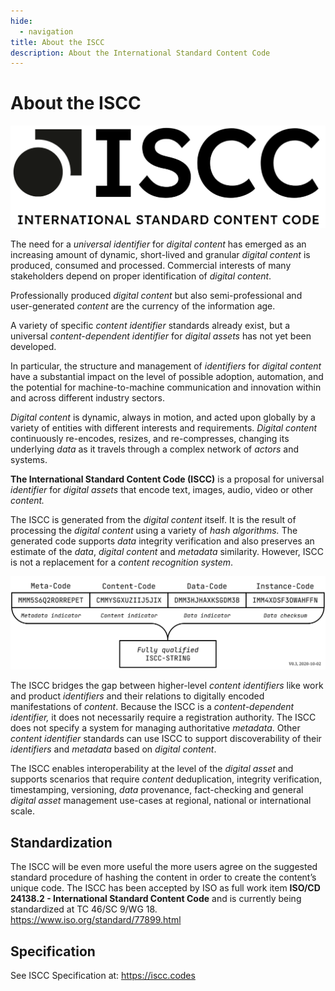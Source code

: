 ```yaml
---
hide:
  - navigation
title: About the ISCC
description: About the International Standard Content Code
---
```


# About the ISCC

![iscc-sample](images/iscc-logo.png)

The need for a *universal identifier* for *digital content* has emerged as an increasing amount of
dynamic, short-lived and granular *digital content* is produced, consumed and processed. Commercial
interests of many stakeholders depend on proper identification of *digital content*.

Professionally produced *digital content* but also semi-professional and user-generated *content*
are the currency of the information age.

A variety of specific *content identifier* standards already exist, but a universal
*content-dependent identifier* for *digital assets* has not yet been developed.

In particular, the structure and management of *identifiers* for *digital content* have a
substantial impact on the level of possible adoption, automation, and the potential for
machine-to-machine communication and innovation within and across different industry sectors.

*Digital content* is dynamic, always in motion, and acted upon globally by a variety of entities
with different interests and requirements. *Digital content* continuously re-encodes, resizes, and
re-compresses, changing its underlying *data* as it travels through a complex network of *actors*
and systems.

**The International Standard Content Code (ISCC)** is a proposal for universal *identifier* for
*digital assets* that encode text, images, audio, video or other *content.*

The ISCC is generated from the *digital content* itself. It is the result of processing the *digital
content* using a variety of *hash algorithms.* The generated code supports *data* integrity
verification and also preserves an estimate of the *data*, *digital content* and *metadata*
similarity. However, ISCC is not a replacement for a *content recognition system*.

![ISCC Components Structure](images/iscc-components.svg)

The ISCC bridges the gap between higher-level *content identifiers* like work and product
*identifiers* and their relations to digitally encoded manifestations of *content*. Because the ISCC
is a *content-dependent identifier,* it does not necessarily require a registration authority. The
ISCC does not specify a system for managing authoritative *metadata*. Other *content identifier*
standards can use ISCC to support discoverability of their *identifiers* and *metadata* based on
*digital content*.

The ISCC enables interoperability at the level of the *digital asset* and supports scenarios that
require *content* deduplication, integrity verification, timestamping, versioning, *data*
provenance, fact-checking and general *digital asset* management use-cases at regional, national or
international scale.

## Standardization

The ISCC will be even more useful the more users agree on the suggested standard procedure of
hashing the content in order to create the content’s unique code. The ISCC has been accepted by ISO
as full work item **ISO/CD 24138.2 - International Standard Content Code** and is currently being
standardized at TC 46/SC 9/WG 18. https://www.iso.org/standard/77899.html

## Specification

See ISCC Specification at: <https://iscc.codes>
